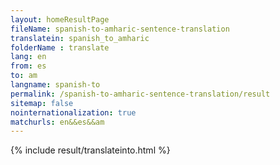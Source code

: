 ```yaml
---
layout: homeResultPage
fileName: spanish-to-amharic-sentence-translation
translatein: spanish_to_amharic
folderName : translate
lang: en
from: es
to: am
langname: spanish-to
permalink: /spanish-to-amharic-sentence-translation/result
sitemap: false
nointernationalization: true
matchurls: en&&es&&am
---
```

{% include result/translateinto.html %}

<script src="/js/result/translation.js" data-foldername="{{page.folderName}}" data-lang="{{page.lang}}"></script>
